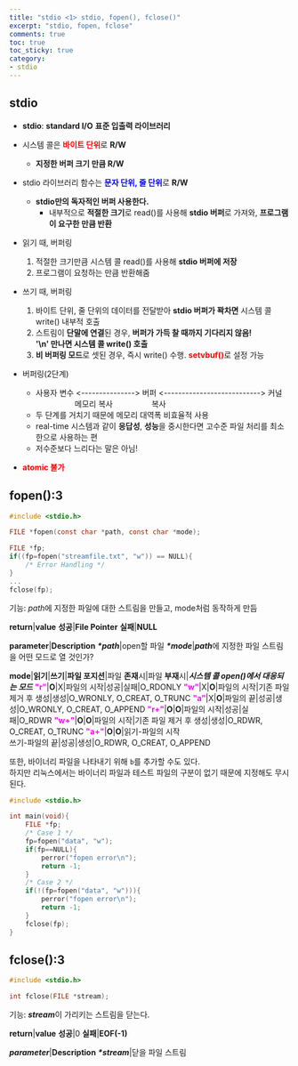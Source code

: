 ```yaml
---
title: "stdio <1> stdio, fopen(), fclose()"
excerpt: "stdio, fopen, fclose"
comments: true
toc: true
toc_sticky: true
category:
- stdio
---
```

## stdio
- **stdio**: __standard I/O__ __표준 입출력 라이브러리__
- 시스템 콜은 <span style="color:red">__바이트 단위__</span>로 **R/W**
	- **지정한 버퍼 크기 만큼 R/W**
- stdio 라이브러리 함수는 <span style="color:blue">__문자 단위, 줄 단위__</span>로 **R/W**
	- **stdio만의 독자적인 버퍼 사용한다.**
		- 내부적으로 **적절한 크기**로 read()를 사용해 **stdio 버퍼**로 가져와, **프로그램이 요구한 만큼 반환**

- 읽기 때, 버퍼링
	1. 적절한 크기만큼 시스템 콜 read()를 사용해 **stdio 버퍼에 저장**
	2. 프로그램이 요청하는 만큼 반환해줌

- 쓰기 때, 버퍼링
	1. 바이트 단위, 줄 단위의 데이터를 전달받아 **stdio 버퍼가 꽉차면** 시스템 콜 write() 내부적 호출
	2. 스트림이 **단말에 연결**된 경우, **버퍼가 가득 찰 때까지 기다리지 않음!<br> '\\n' 만나면 시스템 콜 write() 호출**
	3. **비 버퍼링 모드**로 셋된 경우, 즉시 write() 수행. <span style="color:red">**setvbuf()**</span>로 설정 가능

- 버퍼링(2단계)
	- 사용자 변수 <---------------> 버퍼 <---------------------------> 커널  
　　　　　메모리 복사　　　　　복사　
	- 두 단계를 거치기 때문에 메모리 대역폭 비효율적 사용
	- real-time 시스템과 같이 **응답성**, **성능**을 중시한다면 고수준 파일 처리를 최소한으로 사용하는 편
	- 저수준보다 느리다는 말은 아님!
  
- <span style="color:red">**atomic 불가**</span>
  
## fopen():3
  
```c
#include <stdio.h>

FILE *fopen(const char *path, const char *mode);

FILE *fp;
if((fp=fopen("streamfile.txt", "w")) == NULL){
	/* Error Handling */
}
...
fclose(fp);
```
기능: *path*에 지정한 파일에 대한 스트림을 만들고, mode처럼 동작하게 만듬
  
**return**|**value**
**성공**|**File Pointer**
**실패**|**NULL**
  
**parameter**|**Description**
***\*path***|open할 파일
***\*mode***|***path***에 지정한 파일 스트림을 어떤 모드로 열 것인가?

**mode**|**읽기**|**쓰기**|**파일 포지션**|파일 **존재**시|파일 **부재**시|***시스템 콜 open()에서 대응되는 모드***
<span style="color:magenta">**"r"**</span>|**O**|X|파일의 시작|성공|실패|O\_RDONLY
<span style="color:magenta">**"w"**</span>|X|**O**|파일의 시작|기존 파일 제거 후 생성|생성|O\_WRONLY, O\_CREAT, O\_TRUNC
<span style="color:magenta">**"a"**</span>|X|**O**|파일의 끝|성공|생성|O\_WRONLY, O\_CREAT, O\_APPEND
<span style="color:magenta">**"r+"**</span>|**O**|**O**|파일의 시작|성공|실패|O\_RDWR
<span style="color:magenta">**"w+"**</span>|**O**|**O**|파일의 시작|기존 파일 제거 후 생성|생성|O\_RDWR, O\_CREAT, O\_TRUNC
<span style="color:magenta">**"a+"**</span>|**O**|**O**|읽기-파일의 시작<br>쓰기-파일의 끝|성공|생성|O\_RDWR, O\_CREAT, O\_APPEND


  
또한, 바이너리 파일을 나타내기 위해 `b`를 추가할 수도 있다.  
하지만 리눅스에서는 바이너리 파일과 테스트 파일의 구분이 없기 때문에 지정해도 무시된다.
  
```c
#include <stdio.h>

int main(void){
	FILE *fp;
	/* Case 1 */
	fp=fopen("data", "w");
	if(fp==NULL){
		perror("fopen error\n");
		return -1;
	}
	/* Case 2 */
	if(!(fp=fopen("data", "w"))){
		perror("fopen error\n");
		return -1;
	}
	fclose(fp);
}
```

## fclose():3
  
```c
#include <stdio.h>

int fclose(FILE *stream);
```
기능: ***stream***이 가리키는 스트림을 닫는다.

**return**|**value**
**성공**|0
**실패**|**EOF(-1)**

***parameter***|**Description**
***\*stream***|닫을 파일 스트림
  

